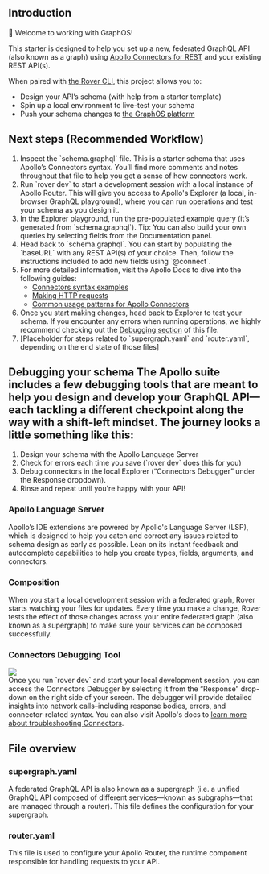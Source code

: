 ## Introduction

👋 Welcome to working with GraphOS\!

This starter is designed to help you set up a new, federated GraphQL API (also known as a graph) using [Apollo Connectors for REST](https://www.apollographql.com/docs/graphos/schema-design/connectors) and your existing REST API(s).

When paired with [the Rover CLI](https://www.apollographql.com/docs/rover), this project allows you to:

* Design your API’s schema (with help from a starter template)   
* Spin up a local environment to live-test your schema  
* Push your schema changes to [the GraphOS platform](https://www.apollographql.com/docs/graphos/get-started/concepts/graphos)

## Next steps (Recommended Workflow)

1. Inspect the \`schema.graphql\` file. This is a starter schema that uses Apollo’s Connectors syntax. You’ll find more comments and notes throughout that file to help you get a sense of how connectors work.  
2. Run \`rover dev\` to start a development session with a local instance of Apollo Router. This will give you access to Apollo's Explorer (a local, in-browser GraphQL playground), where you can run operations and test your schema as you design it.  
3. In the Explorer playground, run the pre-populated example query (it’s generated from \`schema.graphql\`). Tip: You can also build your own queries by selecting fields from the Documentation panel.  
4. Head back to \`schema.graphql\`. You can start by populating the \`baseURL\` with any REST API(s) of your choice. Then, follow the instructions included to add new fields using \`@connect\`.  
5. For more detailed information, visit the Apollo Docs to dive into the following guides:  
   * [Connectors syntax examples](https://www.apollographql.com/docs/graphos/schema-design/connectors#connector-example)  
   * [Making HTTP requests](https://www.apollographql.com/docs/graphos/schema-design/connectors/requests)  
   * [Common usage patterns for Apollo Connectors](https://www.apollographql.com/docs/graphos/schema-design/connectors/usage-patterns)  
6. Once you start making changes, head back to Explorer to test your schema. If you encounter any errors when running operations, we highly recommend checking out the [Debugging section](https://www.placeholderfordebugging.com) of this file.  
7. \[Placeholder for steps related to \`supergraph.yaml\` and \`router.yaml\`, depending on the end state of those files\]

## Debugging your schema  The Apollo suite includes a few debugging tools that are meant to help you design and develop your GraphQL API—each tackling a different checkpoint along the way with a shift-left mindset. The journey looks a little something like this:

1. Design your schema with the Apollo Language Server   
2. Check for errors each time you save (\`rover dev\` does this for you)  
3. Debug connectors in the local Explorer (“Connectors Debugger” under the Response dropdown).  
4. Rinse and repeat until you're happy with your API\!

### Apollo Language Server

Apollo’s IDE extensions are powered by Apollo's Language Server (LSP), which is designed to help you catch and correct any issues related to schema design as early as possible. Lean on its instant feedback and autocomplete capabilities to help you create types, fields, arguments, and connectors.

### Composition

When you start a local development session with a federated graph, Rover starts watching your files for updates. Every time you make a change, Rover tests the effect of those changes across your entire federated graph (also known as a supergraph) to make sure your services can be composed successfully.

### Connectors Debugging Tool

![][image1]  
Once you run \`rover dev\` and start your local development session, you can access the Connectors Debugger by selecting it from the “Response” drop-down on the right side of your screen. The debugger will provide detailed insights into network calls–including response bodies, errors, and connector-related syntax. You can also visit Apollo's docs to [learn more about troubleshooting Connectors](https://www.apollographql.com/docs/graphos/schema-design/connectors/troubleshooting#return-debug-info-in-graphql-responses).

## File overview

### supergraph.yaml

A federated GraphQL API is also known as a supergraph (i.e. a unified GraphQL API composed of different services—known as subgraphs—that are managed through a router). This file defines the configuration for your supergraph.

### router.yaml

This file is used to configure your Apollo Router, the runtime component responsible for handling requests to your API.


[image1]: ./image.png
